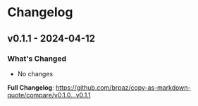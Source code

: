 # Changelog

## v0.1.1 - 2024-04-12

### What's Changed

* No changes

**Full Changelog**: https://github.com/brpaz/copy-as-markdown-quote/compare/v0.1.0...v0.1.1
